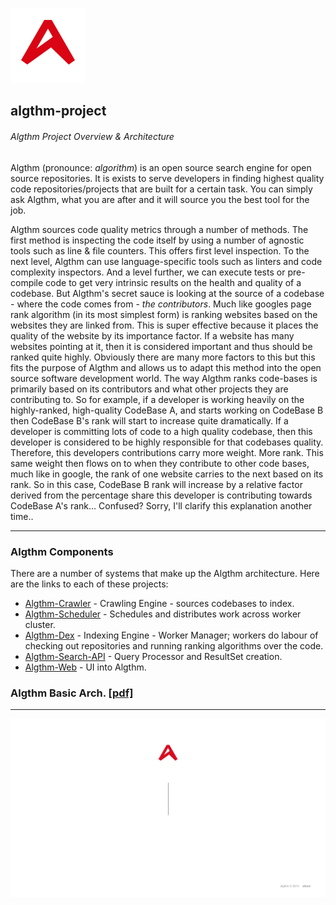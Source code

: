 ![Algthm Logo](https://raw.githubusercontent.com/andjonno/algthm-project/master/algthm-logo.png)

algthm-project
--------------

###### Algthm Project Overview &amp; Architecture

Algthm (pronounce: _algorithm_) is an open source search engine for open source repositories. It is exists to serve developers in finding highest quality code repositories/projects that are built for a certain task. You can simply ask Algthm, what you are after and it will source you the best tool for the job.

Algthm sources code quality metrics through a number of methods. The first method is inspecting the code itself by using a number of agnostic tools such as line & file counters. This offers first level inspection. To the next level, Algthm can use language-specific tools such as linters and code complexity inspectors. And a level further, we can execute tests or pre-compile code to get very intrinsic results on the health and quality of a codebase. But Algthm's secret sauce is looking at the source of a codebase - where the code comes from - _the contributors_. Much like googles page rank algorithm (in its most simplest form) is ranking websites based on the websites they are linked from. This is super effective because it places the quality of the website by its importance factor. If a website has many websites pointing at it, then it is considered important and thus should be ranked quite highly. Obviously there are many more factors to this but this fits the purpose of Algthm and allows us to adapt this method into the open source software development world. The way Algthm ranks code-bases is primarily based on its contributors and what other projects they are contributing to. So for example, if a developer is working heavily on the highly-ranked, high-quality CodeBase A, and starts working on CodeBase B then CodeBase B's rank will start to increase quite dramatically. If a developer is committing lots of code to a high quality codebase, then this developer is considered to be highly responsible for that codebases quality. Therefore, this developers contributions carry more weight. More rank. This same weight then flows on to when they contribute to other code bases, much like in google, the rank of one website carries to the next based on its rank. So in this case, CodeBase B rank will increase by a relative factor derived from the percentage share this developer is contributing towards CodeBase A's rank... Confused? Sorry, I'll clarify this explanation another time..

* * *

### Algthm Components

There are a number of systems that make up the Algthm architecture. Here are the links to each of these projects:

* [Algthm-Crawler](https://github.com/andjonno/algthm-crawler) - Crawling Engine - sources codebases to index.
* [Algthm-Scheduler](https://github.com/andjonno/algthm-scheduler) - Schedules and distributes work across worker cluster.
* [Algthm-Dex](https://github.com/andjonno/algthm-dex) - Indexing Engine - Worker Manager; workers do labour of checking out repositories and running ranking algorithms over the code. 
* [Algthm-Search-API](https://github.com/andjonno/algthm-search-api) - Query Processor and ResultSet creation.
* [Algthm-Web](https://github.com/andjonno/algthm-web) - UI into Algthm.
 
### Algthm Basic Arch. [[pdf]](https://github.com/andjonno/algthm-project/raw/master/Algthm-Architecture.pdf)

* * *

![algthm-web UI](https://raw.githubusercontent.com/andjonno/algthm-project/master/algthm-web-screen.png)
